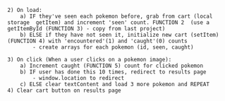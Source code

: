 <!-- ## HTML setup
    1) 3 clickable pokemon images (div with id to add list under)
    2) Instructions div
    3) Hard code some poke-data with name, id, img
 
Create results page:
    1) Generate 'caught' and 'encountered' counts for each pokemon
    2) Display pokemon that were encountered, but never caught
    3) Button to play again (clear local storage so user can play again) -->


<!-- ## Plan
    1) Load 3 pokemon on page
        - run it 3 times in constants (Can make a for loop to run it 3 times without having to type it out 3 times) import pics from pokemon-data.js
        a) Generate 3 random pokemon - (FUNCTION 1) -use math.random and rounding
        b) Check that they are unique - logic within function
        c) If they aren't, generate 3 more, repeat until they are unique (while loop) -->

    2) On load:
        a) IF they've seen each pokemon before, grab from cart (local storage  getItem) and increment 'seen' count. FUNCTION 2  (use a getItemById (FUNCTION 3) - copy from last project)
        b) ELSE if they have not seen it, initialize new cart (setItem) (FUNCTION 4) with 'encountered'(1) and 'caught'(0) counts
            - create arrays for each pokemon (id, seen, caught)

    3) On click (When a user clicks on a pokemon image):
        a) Increment caught (FUNCTION 5) count for clicked pokemon
        b) IF user has done this 10 times, redirect to results page
            - window.location to redirect
        c) ELSE clear textContent and load 3 more pokemon and REPEAT
    4) Clear cart button on results page